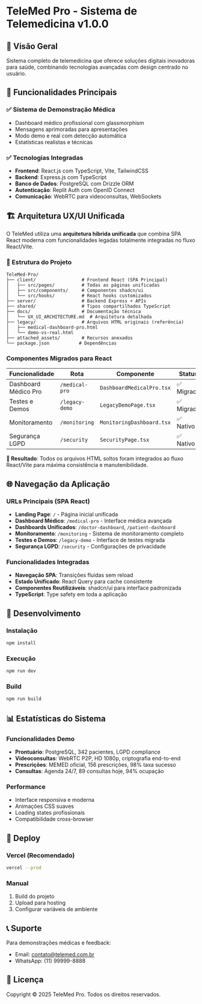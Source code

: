 # TeleMed Pro - Sistema de Telemedicina v1.0.0

## 🏥 Visão Geral
Sistema completo de telemedicina que oferece soluções digitais inovadoras para saúde, combinando tecnologias avançadas com design centrado no usuário.

## 🚀 Funcionalidades Principais

### ✅ Sistema de Demonstração Médica
- Dashboard médico profissional com glassmorphism
- Mensagens aprimoradas para apresentações
- Modo demo e real com detecção automática
- Estatísticas realistas e técnicas

### ✅ Tecnologias Integradas
- **Frontend**: React.js com TypeScript, Vite, TailwindCSS
- **Backend**: Express.js com TypeScript
- **Banco de Dados**: PostgreSQL com Drizzle ORM
- **Autenticação**: Replit Auth com OpenID Connect
- **Comunicação**: WebRTC para videoconsultas, WebSockets

## 🏗️ Arquitetura UX/UI Unificada

O TeleMed utiliza uma **arquitetura híbrida unificada** que combina SPA React moderna com funcionalidades legadas totalmente integradas no fluxo React/Vite.

### 📁 Estrutura do Projeto

```
TeleMed-Pro/
├── client/                 # Frontend React (SPA Principal)
│   ├── src/pages/          # Todas as páginas unificadas
│   ├── src/components/     # Componentes shadcn/ui
│   └── src/hooks/          # React hooks customizados
├── server/                 # Backend Express + APIs
├── shared/                 # Tipos compartilhados TypeScript
├── docs/                   # Documentação técnica
│   └── UX_UI_ARCHITECTURE.md  # Arquitetura detalhada
├── legacy/                 # Arquivos HTML originais (referência)
│   ├── medical-dashboard-pro.html
│   └── demo-vs-real.html
├── attached_assets/        # Recursos anexados
└── package.json           # Dependências
```

### Componentes Migrados para React

| Funcionalidade | Rota | Componente | Status |
|----------------|------|------------|--------|
| Dashboard Médico Pro | `/medical-pro` | `DashboardMedicalPro.tsx` | ✅ Migrado |
| Testes e Demos | `/legacy-demo` | `LegacyDemoPage.tsx` | ✅ Migrado |
| Monitoramento | `/monitoring` | `MonitoringDashboard.tsx` | ✅ Nativo |
| Segurança LGPD | `/security` | `SecurityPage.tsx` | ✅ Nativo |

**🎯 Resultado**: Todos os arquivos HTML soltos foram integrados ao fluxo React/Vite para máxima consistência e manutenibilidade.

## 🌐 Navegação da Aplicação

### URLs Principais (SPA React)
- **Landing Page**: `/` - Página inicial unificada
- **Dashboard Médico**: `/medical-pro` - Interface médica avançada
- **Dashboards Unificados**: `/doctor-dashboard`, `/patient-dashboard`
- **Monitoramento**: `/monitoring` - Sistema de monitoramento completo
- **Testes e Demos**: `/legacy-demo` - Interface de testes migrada
- **Segurança LGPD**: `/security` - Configurações de privacidade

### Funcionalidades Integradas
- **Navegação SPA**: Transições fluidas sem reload
- **Estado Unificado**: React Query para cache consistente
- **Componentes Reutilizáveis**: shadcn/ui para interface padronizada
- **TypeScript**: Type safety em toda a aplicação

## 🔧 Desenvolvimento

### Instalação
```bash
npm install
```

### Execução
```bash
npm run dev
```

### Build
```bash
npm run build
```

## 📊 Estatísticas do Sistema

### Funcionalidades Demo
- **Prontuário**: PostgreSQL, 342 pacientes, LGPD compliance
- **Videoconsultas**: WebRTC P2P, HD 1080p, criptografia end-to-end
- **Prescrições**: MEMED oficial, 156 prescrições, 98% taxa sucesso
- **Consultas**: Agenda 24/7, 89 consultas hoje, 94% ocupação

### Performance
- Interface responsiva e moderna
- Animações CSS suaves
- Loading states profissionais
- Compatibilidade cross-browser

## 🚀 Deploy

### Vercel (Recomendado)
```bash
vercel --prod
```

### Manual
1. Build do projeto
2. Upload para hosting
3. Configurar variáveis de ambiente

## 📞 Suporte

Para demonstrações médicas e feedback:
- Email: contato@telemed.com.br
- WhatsApp: (11) 99999-8888

## 📄 Licença

Copyright © 2025 TeleMed Pro. Todos os direitos reservados.
